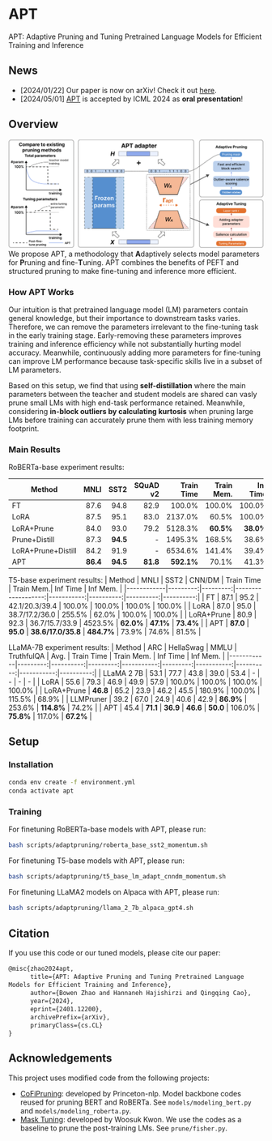 # APT
APT: Adaptive Pruning and Tuning Pretrained Language Models for Efficient Training and Inference

## News
- [2024/01/22] Our paper is now on arXiv! Check it out [here](https://arxiv.org/abs/2401.12200).
- [2024/05/01] [APT](https://arxiv.org/abs/2401.12200) is accepted by ICML 2024 as **oral presentation**!

## Overview
![The APT framework](figures/APT_arch.png)
We propose APT, a methodology that **A**daptively selects model parameters for **P**runing and fine-**T**uning. APT combines the benefits of PEFT and structured pruning to make fine-tuning and inference more efficient. 

### How APT Works
Our intuition is that pretrained language model (LM) parameters contain general knowledge, but their importance to downstream tasks varies. Therefore, we can remove the parameters irrelevant to the fine-tuning task in the early training stage. Early-removing these parameters improves training and inference efficiency while not substantially hurting model accuracy. Meanwhile, continuously adding more parameters for fine-tuning can improve LM performance because task-specific skills live in a subset of LM parameters.

Based on this setup, we find that using **self-distillation** where the main parameters between the teacher and student models are shared can vasly prune small LMs with high end-task performance retained. Meanwhile, considering **in-block outliers by calculating kurtosis** when pruning large LMs before training can accurately prune them with less training memory footprint. 

### Main Results
RoBERTa-base experiment results:

| Method             | MNLI | SST2 | SQuAD v2 | Train Time | Train Mem.| Inf Time | Inf Mem.|
|--------------------|-----:|-----:|---------:|-----------:|----------:|---------:|--------:|
| FT                 | 87.6 | 94.8 |     82.9 |     100.0% |    100.0% |   100.0% |  100.0% |
| LoRA               | 87.5 | 95.1 |     83.0 |    2137.0% |     60.5% |   100.0% |  100.0% |
| LoRA+Prune         | 84.0 | 93.0 |     79.2 |    5128.3% |     **60.5%** |    **38.0%** |   **75.1%** |
| Prune+Distill      | 87.3 | **94.5** |        - |    1495.3% |    168.5% |    38.6% |   79.2% |
| LoRA+Prune+Distill | 84.2 | 91.9 |        - |    6534.6% |    141.4% |    39.4% |   82.3% |
| APT                | **86.4** | **94.5** |     **81.8** |     **592.1%** |     70.1% |    41.3% |   78.1% |

T5-base experiment results:
| Method     |     MNLI |     SST2 |             CNN/DM | Train Time | Train Mem.|  Inf Time |  Inf Mem. |
|------------|---------:|---------:|-------------------:|-----------:|----------:|----------:|----------:|
| FT         |     87.1 |     95.2 |     42.1/20.3/39.4 |     100.0% |    100.0% |    100.0% |    100.0% |
| LoRA       |     87.0 |     95.0 |     38.7/17.2/36.0 |     255.5% |     62.0% |    100.0% |    100.0% |
| LoRA+Prune |     80.9 |     92.3 |     36.7/15.7/33.9 |    4523.5% | **62.0%** | **47.1%** | **73.4%** |
| APT        | **87.0** | **95.0** | **38.6/17.0/35.8** | **484.7%** |     73.9% |     74.6% |     81.5% |

LLaMA-7B experiment results:
| Method     |      ARC | HellaSwag |   MMLU | TruthfulQA |     Avg. | Train Time | Train Mem. |   Inf Time |   Inf Mem. |
|------------|---------:|----------:|---------:|-----------:|---------:|-----------:|----------:|-----------:|----------:|
| LLaMA 2 7B |     53.1 |      77.7 |     43.8 |       39.0 |     53.4 |          - |         - |          - |         - |
| LoRA       |     55.6 |      79.3 |     46.9 |       49.9 |     57.9 |     100.0% |    100.0% |     100.0% |    100.0% |
| LoRA+Prune | **46.8** |      65.2 |     23.9 |       46.2 |     45.5 |     180.9% |    100.0% |     115.5% |     68.9% |
| LLMPruner  |     39.2 |      67.0 |     24.9 |       40.6 |     42.9 |  **86.9%** |    253.6% | **114.8%** |     74.2% |
| APT        |     45.4 |  **71.1** | **36.9** |   **46.6** | **50.0** |     106.0% | **75.8%** |     117.0% | **67.2%** |

## Setup

### Installation
```bash
conda env create -f environment.yml
conda activate apt
```

### Training
For finetuning RoBERTa-base models with APT, please run:
```bash
bash scripts/adaptpruning/roberta_base_sst2_momentum.sh
```

For finetuning T5-base models with APT, please run:
```bash
bash scripts/adaptpruning/t5_base_lm_adapt_cnndm_momentum.sh
```

For finetuning LLaMA2 models on Alpaca with APT, please run:
```bash
bash scripts/adaptpruning/llama_2_7b_alpaca_gpt4.sh
```

## Citation
If you use this code or our tuned models, please cite our paper:
```
@misc{zhao2024apt,
      title={APT: Adaptive Pruning and Tuning Pretrained Language Models for Efficient Training and Inference}, 
      author={Bowen Zhao and Hannaneh Hajishirzi and Qingqing Cao},
      year={2024},
      eprint={2401.12200},
      archivePrefix={arXiv},
      primaryClass={cs.CL}
}
```

## Acknowledgements
This project uses modified code from the following projects:
- [CoFiPruning](https://github.com/princeton-nlp/CoFiPruning): developed by Princeton-nlp. Model backbone codes reused for pruning BERT and RoBERTa. See `models/modeling_bert.py` and `models/modeling_roberta.py`.
- [Mask Tuning](https://github.com/WoosukKwon/retraining-free-pruning): developed by Woosuk Kwon. We use the codes as a baseline to prune the post-training LMs. See `prune/fisher.py`.